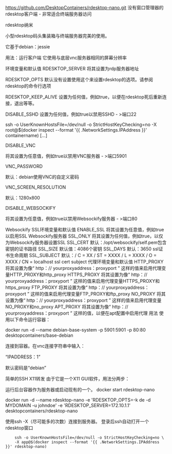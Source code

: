 https://github.com/DesktopContainers/rdesktop-nano.git
没有窗口管理器的rdesktop客户端 - 非常适合终端服务器访问


rdesktop纳米

小型rdesktop码头集装箱与终端服务器完美的使用。

它基于debian：jessie

用法：运行客户端
它使用与底层vnc服务器相同的屏幕分辨率

环境变量和默认值
RDESKTOP_SERVER 将其设置为rdp服务器地址

RDESKTOP_OPTS 默认没有设置使用这个来设置rdesktop的选项。请参阅rdesktop的命令行选项

RDESKTOP_KEEP_ALIVE 设置为任何值，例如true，以便在rdesktop死后重新连接，退出等等。

DISABLE_SSHD 设置为任何值，例如true以禁用SSHD - >端口22

ssh -o UserKnownHostsFile=/dev/null -o StrictHostKeyChecking=no -X root@$(docker inspect --format '{{ .NetworkSettings.IPAddress }}' containername) [...]

DISABLE_VNC

将其设置为任意值，例如true以禁用VNC服务器 - >端口5901

VNC_PASSWORD

默认：debian使用VNC的自定义密码

VNC_SCREEN_RESOLUTION

默认：1280x800

DISABLE_WEBSOCKIFY

将其设置为任意值，例如true以禁用Websockify服务器 - >端口80

Websockify SSL环境变量和默认值
ENABLE_SSL
将其设置为任意值，例如true以启用SSL Websockify服务器
SSL_ONLY
将其设置为任何值，例如true，以仅为Websockify服务器设置SSL
SSL_CERT
默认：/opt/websockify/self.pem包含密钥的证书路径
SSL_SIZE
默认值：4086个密钥
SSL_DAYS
默认：3650 ssl证书生命周期
SSL_SUBJECT
默认：/ C = XX / ST = XXXX / L = XXXX / O = XXXX / CN = localhost ssl cert subject
代理环境变量和默认值
HTTP_PROXY
将其设置为像“ http：// yourproxyaddress：proxyport ” 这样的值来启用代理变量HTTP_PROXY和http_proxy
HTTPS_PROXY
将其设置为像“ http：// yourproxyaddress：proxyport ” 这样的值来启用代理变量HTTPS_PROXY和https_proxy
FTP_PROXY
将其设置为像“ http：// yourproxyaddress：proxyport ” 这样的值来启用代理变量FTP_PROXY和ftp_proxy
NO_PROXY
将其设置为像“ http：// yourproxyaddress：proxyport ” 这样的值来启用代理变量NO_PROXY和no_proxy
APT_PROXY
将其设置为像“ http：// yourproxyaddress：proxyport ” 这样的值，以便在apt配置中启用代理
用法
使用以下命令运行容器：

docker run -d --name debian-base-system -p 5901:5901 -p 80:80 desktopcontainers/base-debian

连接到容器。在vnc连接字符串中输入：

“IPADDRESS：1”

默认密码是“debian”


简单的SSH X11转发
由于它是一个X11 GUI软件，用法分两步：

运行后台容器作为服务器或启动现有的一个。
docker start rdesktop-nano

docker run -d --name rdesktop-nano -e 'RDESKTOP_OPTS=-k de -d MYDOMAIN -u johndoe' -e 'RDESKTOP_SERVER=172.10.1.1' desktopcontainers/rdesktop-nano

使用ssh -X（尽可能多的次数）连接到服务器。 登录后ssh自动打开一个rdesktop窗口

        ssh -o UserKnownHostsFile=/dev/null -o StrictHostKeyChecking=no \
        -X app@$(docker inspect --format '{{ .NetworkSettings.IPAddress }}' rdesktop-nano)
